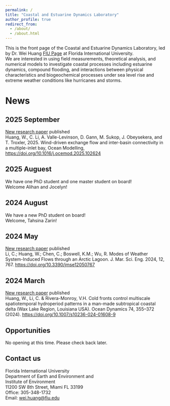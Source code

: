 ```yaml
---
permalink: /
title: "Coastal and Estuarine Dynamics Laboratory"
author_profile: true
redirect_from: 
  - /about/
  - /about.html
---
```


This is the front page of the Coastal and Estuarine Dynamics Laboratory, led by Dr. Wei Huang [FIU Page](https://case.fiu.edu/about/directory/profiles/wei-huang.html) at Florida International University. <br/>
We are interested in using field measurements, theoretical analysis, and numerical models to investigate coastal processes including estuarine dynamics, compound flooding, and interactions between physical characteristics and biogeochemical processes under sea level rise and extreme weather conditions like hurricanes and storms.

News
======
## 2025 September
[New research paper](https://doi.org/10.1016/j.ocemod.2025.102624) published <br/>
Huang, W., C. Li, A. Valle-Levinson, D. Gann, M. Sukop, J. Obeysekera, and T. Troxler, 2025. Wind-driven exchange flow and inter-basin connectivity in a multiple-inlet bay, Ocean Modelling, https://doi.org/10.1016/j.ocemod.2025.102624 <br/>

## 2025 Auguest
We have one PhD student and one master student on board! <br/>
Welcome Alihan and Jocelyn!

## 2024 August <br/>
We have a new PhD student on board! <br/>
Welcome, Tahsina Zarin! <br/>

## 2024 May <br/>
[New research paper](https://doi.org/10.3390/jmse12050767) published <br/>
Li, C.; Huang, W.; Chen, C.; Boswell, K.M.; Wu, R. Modes of Weather System-Induced Flows through an Arctic Lagoon. J. Mar. Sci. Eng. 2024, 12, 767. https://doi.org/10.3390/jmse12050767 <br/>

## 2024 March <br/>
[New research paper](https://doi.org/10.1007/s10236-024-01608-9) published <br/>
Huang, W., Li, C. & Rivera-Monroy, V.H. Cold fronts control multiscale spatiotemporal hydroperiod patterns in a man-made subtropical coastal delta (Wax Lake Region, Louisiana USA). Ocean Dynamics 74, 355–372 (2024). https://doi.org/10.1007/s10236-024-01608-9 <br/>

Opportunities
------
No opening at this time. Please check back later.

Contact us
------
Florida International University <br/>
Department of Earth and Environment and<br/>
Institute of Environment<br/>
11200 SW 8th Street, Miami FL 33199<br/>
Office: 305-348-1732<br/>
Email: wei.huang@fiu.edu<br/>
